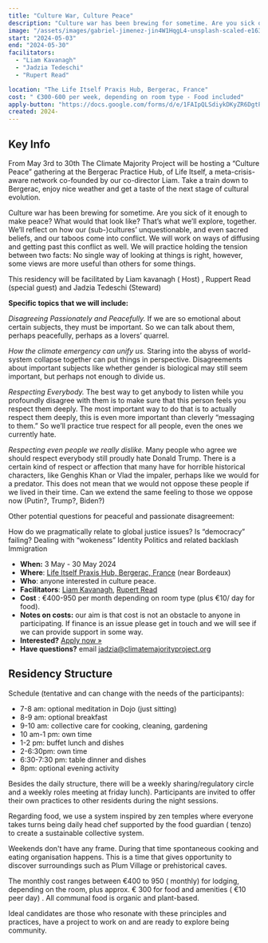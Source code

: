 ```yaml
---
title: "Culture War, Culture Peace"
description: "Culture war has been brewing for sometime. Are you sick of it enough to make peace? What would that look like? That’s what we’ll explore, together. "
image: "/assets/images/gabriel-jimenez-jin4W1HqgL4-unsplash-scaled-e1637582767309-1024x941.jpg"
start: "2024-05-03"
end: "2024-05-30"
facilitators:
  - "Liam Kavanagh"
  - "Jadzia Tedeschi"
  - "Rupert Read"

location: "The Life Itself Praxis Hub, Bergerac, France"
cost: " €300-600 per week, depending on room type - Food included"
apply-button: "https://docs.google.com/forms/d/e/1FAIpQLSdiykDKyZR6DgtPKeYuNePy9sWc-qkIc4BVfKBRjkFWKvFp-g/viewform"
created: 2024-
---
```


## Key Info 
From May 3rd to 30th The Climate Majority Project will be hosting a “Culture Peace” gathering at the Bergerac Practice Hub, of Life Itself, a meta-crisis-aware network co-founded by our co-director Liam. Take a train down to Bergerac, enjoy nice weather and get a taste of the next stage of cultural evolution.

Culture war has been brewing for sometime. Are you sick of it enough to make peace? What would that look like? That’s what we’ll explore, together. We’ll reflect on how our (sub-)cultures’ unquestionable, and even sacred beliefs, and our taboos come into conflict. We will work on ways of diffusing and getting past this conflict as well. We will practice holding the tension between two facts: No single way of looking at things is right, however, some views are more useful than others for some things. 

This residency will be facilitated by Liam kavanagh ( Host) , Ruppert Read (special guest) and Jadzia Tedeschi (Steward)

**Specific topics that we will include:**

*Disagreeing Passionately and Peacefully.* If we are so emotional about certain subjects, they must be important. So we can talk about them, perhaps peacefully, perhaps as a lovers’ quarrel.

 

*How the climate emergency can unify us.* Staring into the abyss of world-system collapse together can put things in perspective. Disagreements about important subjects like whether gender is biological may still seem important, but perhaps not enough to divide us.

 

*Respecting Everybody.* The best way to get anybody to listen while you profoundly disagree with them is to make sure that this person feels you respect them deeply. The most important way to do that is to actually respect them deeply, this is even more important than cleverly “messaging to them.” So we’ll practice true respect for all people, even the ones we currently hate.

 

*Respecting even people we really dislike.* Many people who agree we should respect everybody still proudly hate Donald Trump. There is a certain kind of respect or affection that many have for horrible historical characters, like Genghis Khan or Vlad the impaler, perhaps like we would for a predator. This does not mean that we would not oppose these people if we lived in their time. Can we extend the same feeling to those we oppose now (Putin?, Trump?, Biden?)

 

Other potential questions for peaceful and passionate disagreement: 

How do we pragmatically relate to global justice issues? 
Is “democracy” failing? 
Dealing with “wokeness” Identity Politics and related backlash 
Immigration

- **When:** 3 May - 30 May 2024
- **Where**: [Life Itself Praxis Hub, Bergerac, France](https://lifeitself.org/hubs/bergerac/) (near Bordeaux)
- **Who**: anyone interested in culture peace.
- **Facilitators**: [Liam Kavanagh](https://lifeitself.org/people/), [Rupert Read](https://rupertread.net)
- **Cost** : €400-950 per month depending on room type (plus €10/ day  for food).  
- **Notes on costs:** our aim is that cost is not an obstacle to anyone in participating. If finance is an issue please get in touch and we will see if we can provide support in some way.
- **Interested?** [Apply now »](https://docs.google.com/forms/d/e/1FAIpQLSdiykDKyZR6DgtPKeYuNePy9sWc-qkIc4BVfKBRjkFWKvFp-g/viewform)
- **Have questions?** email jadzia@climatemajorityproject.org

## Residency Structure

Schedule (tentative and can change with the needs of the participants):

- 7-8 am: optional meditation in Dojo (just sitting)
- 8-9 am: optional breakfast 
- 9-10 am: collective care for cooking, cleaning, gardening
- 10 am-1 pm: own time
- 1-2 pm: buffet lunch and dishes
- 2-6:30pm: own time
- 6:30-7:30 pm: table dinner and dishes
- 8pm: optional evening activity 

Besides the daily structure, there will be a weekly sharing/regulatory circle and a weekly roles meeting at friday lunch). Participants are invited to offer their own practices to other residents during the night sessions.

Regarding food, we use a system inspired by zen temples where everyone takes turns being daily head chef supported by the food guardian ( tenzo) to create a sustainable collective system. 

Weekends don't have any frame. During that time spontaneous cooking and eating organisation happens. This is a time that gives opportunity to discover surroundings such as Plum Village or prehistorical caves. 

The monthly cost ranges between €400 to 950  ( monthly) for lodging, depending on the room, plus approx. € 300 for food and amenities ( €10 peer day) . All communal food is organic and plant-based.

Ideal candidates are those who resonate with these principles and practices, have a project to work on and are ready to explore being community.
